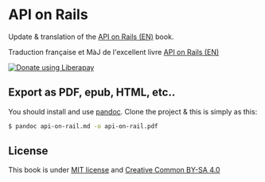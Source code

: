 # API on Rails

Update & translation of the [API on Rails (EN)](http://apionrails.icalialabs.com/book) book.

Traduction française  et MàJ de l'excellent livre [API on Rails (EN)](http://apionrails.icalialabs.com/book) 

<noscript><a href="https://liberapay.com/alexandre_rousseau/donate"><img alt="Donate using Liberapay" src="https://liberapay.com/assets/widgets/donate.svg"></a></noscript>

## Export as PDF, epub, HTML, etc..

You should install and use [pandoc](http://pandoc.org/). Clone the project & this is simply as this:

~~~bash
$ pandoc api-on-rail.md -o api-on-rail.pdf
~~~


## License

This book is under [MIT license](https://opensource.org/licenses/MIT) and [Creative Common BY-SA 4.0](https://creativecommons.org/licenses/by-sa/4.0/)
